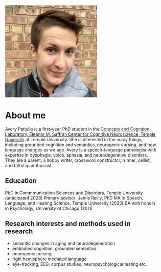 
<p align="left">
  <img src="avery.jpg" alt="Profile Picture" width="300">
</p>

# **About me**

Avery Pattullo is a first-year PhD student in the [Concepts and Cognition Laboratory, Eleanor M. Saffran Center for Cognitive Neuroscience, Temple Unversity](https://www.reilly-coglab.com/) at Temple University. She is interested in too many things, including grounded cognition and semantics, neurogenic cursing, and how language changes as we age. Avery is a speech-language pathologist with expertise in dysphagia, voice, aphasia, and neurodegerative disorders. They are a parent, a hobby writer, crossword constructor, runner, cellist, and tall ship enthusiast.

## Education 
PhD in Commmunication Sciences and Disorders, Temple University (anticipated 2028) 
Primary advisor: Jamie Reilly, PhD 
MA in Speech, Language, and Hearing Science, Temple University (2023)
BA with honors in Psychology, University of Chicago (2011)
  
## Research interests and methods used in research
- semantic changes in aging and neurodegeneration
- embodied cognition, grounded semantics
- neurogenic cursing
- right hemisphere mediated language
- eye-tracking, EEG, corpus studies, neuropsychological testing etc.
